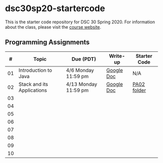 # dsc30sp20-startercode

This is the starter code repository for DSC 30 Spring 2020. For information about the class, please visit the [course website](https://sites.google.com/ucsd.edu/dsc-30/home).

## Programming Assignments

| # | Topic | Due (PDT) | Write-up | Starter Code |
| - | ----- | --------- | -------- | ------------ |
| 01 | Introduction to Java | 4/6 Monday 11:59 pm | [Google Doc](https://docs.google.com/document/d/1S8AYut60gYqrfl3ijKRqFJpb-u-ccvrWwpq9vy0ejx4/edit?usp=sharing) | N/A |
| 02 | Stack and its Applications | 4/13 Monday 11:59 pm | [Google Doc]() | [PA02 folder]() |
| 03 |  |  |  |
| 04 |  |  |  |
| 05 |  |  |  |
| 06 |  |  |  |
| 07 |  |  |  |
| 08 |  |  |  |
| 09 |  |  |  |
| 10 |  |  |  |